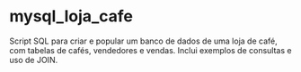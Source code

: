 # mysql_loja_cafe
Script SQL para criar e popular um banco de dados de uma loja de café, com tabelas de cafés, vendedores e vendas. Inclui exemplos de consultas e uso de JOIN.

